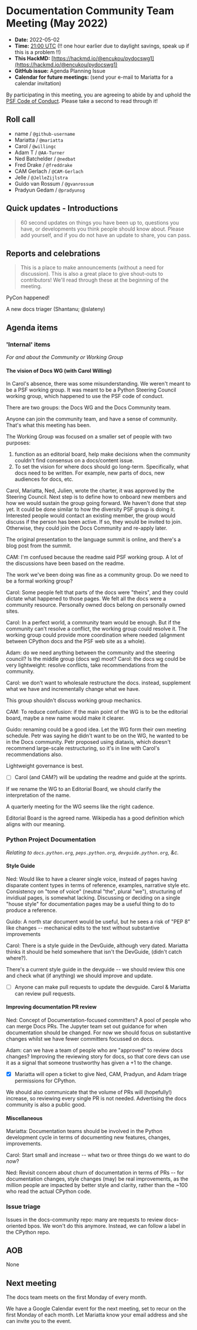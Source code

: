 # Documentation Community Team Meeting (May 2022)

- **Date:** 2022-05-02
- **Time:** [21:00 UTC](https://arewemeetingyet.com/UTC/2022-04-04/21:00/Docs%20Meeting) (!! one hour earlier due to daylight savings, speak up if this is a problem !!)
- **This HackMD:** [https://hackmd.io/@encukou/pydocswg1](https://hackmd.io/@encukou/pydocswg1)
- **GitHub issue:** Agenda Planning Issue
- **Calendar for future meetings:** (send your e-mail to Mariatta for a calendar invitation)

By participating in this meeting, you are agreeing to abide by and uphold the [PSF Code of Conduct](https://www.python.org/psf/codeofconduct/).
Please take a second to read through it!

## Roll call

- name / `@github-username`
- Mariatta / `@mariatta`
- Carol / `@willingc`
- Adam T / `@AA-Turner`
- Ned Batchelder / `@nedbat`
- Fred Drake / `@freddrake`
- CAM Gerlach / `@CAM-Gerlach`
- Jelle / `@JelleZijlstra`
- Guido van Rossum / `@gvanrossum`
- Pradyun Gedam / `@pradyunsg`
<!-- - Petr / `@encukou` -->

## Quick updates - Introductions

> 60 second updates on things you have been up to, questions you have, or developments you think people should know about. Please add yourself, and if you do not have an update to share, you can pass.


## Reports and celebrations

> This is a place to make announcements (without a need for discussion). This is also a great place to give shout-outs to contributors! We'll read through these at the beginning of the meeting.

PyCon happened!

A new docs triager (Shantanu; @slateny)

## Agenda items

### 'Internal' items

*For and about the Community or Working Group*

#### The vision of Docs WG (with Carol Willing)

In Carol's absence, there was some misunderstanding.  We weren't meant to be a PSF working group.  It was meant to be a Python Steering Council working group, which happened to use the PSF code of conduct.

There are two groups: the Docs WG and the Docs Community team.

Anyone can join the community team, and have a sense of community. That's what this meeting has been.

The Working Group was focused on a smaller set of people with two purposes:
1) function as an editorial board, help make decisions when the community couldn't find consensus on a docs/content issue.
2) To set the vision for where docs should go long-term.  Specifically, what docs need to be written.  For example, new parts of docs, new audiences for docs, etc.

Carol, Mariatta, Ned, Julien, wrote the charter, it was approved by the Steering Council.  Next step is to define how to onboard new members and how we would sustain the group going forward. We haven't done that step yet. It could be done similar to how the diversity PSF group is doing it.  Interested people would contact an existing member, the group would discuss if the person has been active. If so, they would be invited to join.  Otherwise, they could join the Docs Community and re-apply later.

The original presentation to the language summit is online, and there's a blog post from the summit.

CAM: I'm confused because the readme said PSF working group. A lot of the discussions have been based on the readme.

The work we've been doing was fine as a community group.  Do we need to be a formal working group?

Carol: Some people felt that parts of the docs were "theirs", and they could dictate what happened to those pages.  We felt all the docs were a community resource.   Personally owned docs belong on personally owned sites.

Carol: In a perfect world, a community team would be enough. But if the community can't resolve a conflict, the working group could resolve it.  The working group could provide more coordination where needed (alignment between CPython docs and the PSF web site as a whole).

Adam: do we need anything between the community and the steering council? Is the middle group (docs wg) moot?  Carol: the docs wg could be very lightweight: resolve conflicts, take recommendations from the community.

Carol: we don't want to wholesale restructure the docs.  instead, supplement what we have and incrementally change what we have.

This group shouldn't discuss working group mechanics.

CAM: To reduce confusion: if the main point of the WG is to be the editorial board, maybe a new name would make it clearer.

Guido: renaming could be a good idea. Let the WG form their own meeting schedule. Petr was saying he didn't want to be on the WG, he wanted to be in the Docs community. Petr proposed using diataxis, which doesn't recommend large-scale restructuring, so it's in line with Carol's recommendations also.

Lightweight governance is best.

- [ ] Carol (and CAM?) will be updating the readme and guide at the sprints.

If we rename the WG to an Editorial Board, we should clarify the interpretation of the name.

A quarterly meeting for the WG seems like the right cadence.

Editorial Board is the agreed name. Wikipedia has a good definition which aligns with our meaning.

### Python Project Documentation

*Relating to `docs.python.org`, `peps.python.org`, `devguide.python.org`, &c.*

#### Style Guide

Ned: Would like to have a clearer single voice, instead of pages having disparate content types in terms of reference, examples, narrative style etc. Consistency on "tone of voice" (neutral "the", plural "we"), structuring of invidiual pages, is somewhat lacking. Discussing or deciding on a single "house style" for documentation pages may be a useful thing to do to produce a reference.

Guido: A north star document would be useful, but he sees a risk of "PEP 8" like changes -- mechanical edits to the text without substantive improvements

Carol: There is a style guide in the DevGuide, although very dated. Mariatta thinks it should be held somewhere that isn't the DevGuide, (didn't catch where?).

There's a current style guide in the devguide -- we should review this one and check what (if anything) we should improve and update.

- [ ] Anyone can make pull requests to update the devguide.  Carol & Mariatta can review pull requests.

#### Improving documentation PR review

Ned: Concept of Documentation-focused committers? A pool of people who can merge Docs PRs. The Jupyter team set out guidance for when documentation should be changed.
For now we should focus on substantive changes whilst we have fewer committers focussed on docs.

Adam: can we have a team of people who are "approved" to review docs changes? Improving the reviewing story for docs, so that core devs can use it as a signal that someone trustworthy has given a +1 to the change.

- [x] Mariatta will open a ticket to give Ned, CAM, Pradyun, and Adam triage permissions for CPython.

We should also communicate that the volume of PRs will (hopefully!) increase, so reviewing every single PR is not needed. Advertising the docs community is also a public good.

#### Miscellaneous

Mariatta: Documentation teams should be involved in the Python development cycle in terms of documenting new features, changes, improvements.

Carol: Start small and increase -- what two or three things do we want to do *now*?

Ned: Revisit concern about churn of documentation in terms of PRs -- for documentation changes, style changes (may) be real improvements, as the million people are impacted by better style and clarity, rather than the ~100 who read the actual CPython code.


### Issue triage

Issues in the docs-community repo: many are requests to review docs-oriented bpos.  We won't do this anymore. Instead, we can follow a label in the CPython repo.

## AOB

None

## Next meeting

The docs team meets on the first Monday of every month.

We have a Google Calendar event for the next meeting, set to recur on the first Monday of each month.
Let Mariatta know your email address and she can invite you to the event.
